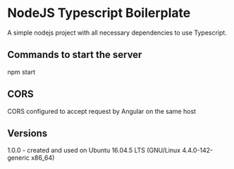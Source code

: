 # NodeJS Typescript Boilerplate
A simple nodejs project with all necessary dependencies to use Typescript.

## Commands to start the server
npm start

## CORS
CORS configured to accept request by Angular on the same host

## Versions
1.0.0 - created and used on Ubuntu 16.04.5 LTS (GNU/Linux 4.4.0-142-generic x86_64)
